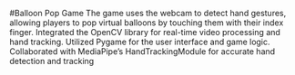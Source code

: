 #Balloon Pop Game
The game uses the webcam to detect hand gestures, allowing players to pop virtual balloons by touching them with their
index finger.
Integrated the OpenCV library for real-time video processing and hand tracking.
Utilized Pygame for the user interface and game logic.
Collaborated with MediaPipe’s HandTrackingModule for accurate hand detection and tracking
